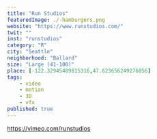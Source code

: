 ```yaml
---
title: "Run Studios"
featuredImage: ./-hamburgers.png
website: "https://www.runstudios.com/"
twit: ""
inst: "runstudios"
category: "R"
city: "Seattle"
neighborhood: "Ballard"
size: "Large (41-100)"
place: [-122.32945489815316,47.623656249276856]
tags:
    - video
    - motion
    - 3D
    - vfx
published: true
---
```


https://vimeo.com/runstudios

